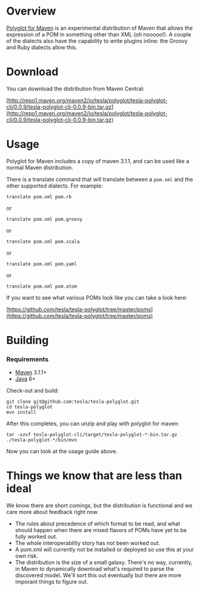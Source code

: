 # Overview

[Polyglot for Maven](http://github.com/tesla/tesla-polyglot/) is an experimental distribution of Maven that allows the expression of a POM in something other than XML (oh nooooo!). A couple of the dialects also have the capability to write plugins inline: the Groovy and Ruby dialects allow this.

# Download

You can download the distribution from Maven Central:

[http://repo1.maven.org/maven2/io/tesla/polyglot/tesla-polyglot-cli/0.0.9/tesla-polyglot-cli-0.0.9-bin.tar.gz](http://repo1.maven.org/maven2/io/tesla/polyglot/tesla-polyglot-cli/0.0.9/tesla-polyglot-cli-0.0.9-bin.tar.gz)

# Usage

Polyglot for Maven includes a copy of maven 3.1.1, and can be used like a normal Maven distribution.

There is a translate command that will translate between a `pom.xml` and the other supported dialects. For example:

```
translate pom.xml pom.rb
```

or

```
translate pom.xml pom.groovy
```
or

```
translate pom.xml pom.scala
```

or

```
translate pom.xml pom.yaml
```

or

```
translate pom.xml pom.atom
```

If you want to see what various POMs look like you can take a look here:

[https://github.com/tesla/tesla-polyglot/tree/master/poms](https://github.com/tesla/tesla-polyglot/tree/master/poms)

# Building

### Requirements

* [Maven](http://maven.apache.org) 3.1.1+
* [Java](http://java.sun.com/) 6+

Check-out and build:

    git clone git@github.com:tesla/tesla-polyglot.git
    cd tesla-polyglot
    mvn install

After this completes, you can unzip and play with polyglot for maven:

    tar -xzvf tesla-polyglot-cli/target/tesla-polyglot-*-bin.tar.gz
    ./tesla-polyglot-*/bin/mvn

Now you can look at the usage guide above.

# Things we know that are less than ideal

We know there are short comings, but the distribution is functional and we care more about feedback right now.

- The rules about precedence of which format to be read, and what should happen when there are mixed flavors of POMs have yet to be fully worked out. 
- The whole interoperability story has not been worked out. 
- A pom.xml will currently not be installed or deployed so use this at your own risk. 
- The distribution is the size of a small galaxy. There's no way, currently, in Maven to dynamically download what's required to parse the discovered model. We'll sort this out eventually but there are more imporant things to figure out.

